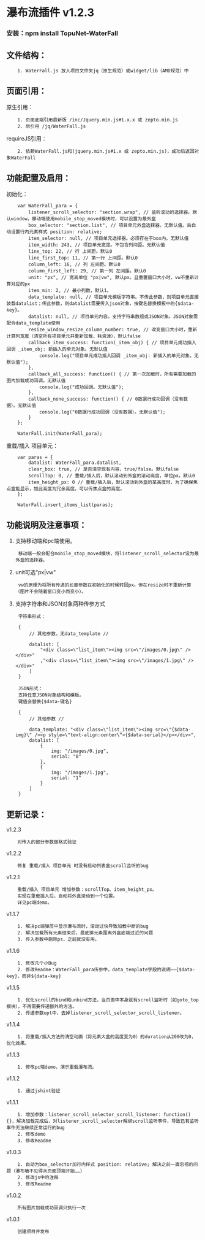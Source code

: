 # 瀑布流插件 v1.2.3
### 安装：npm install TopuNet-WaterFall

文件结构：
-------------

		1. WaterFall.js 放入项目文件夹jq（原生规范）或widget/lib（AMD规范）中

页面引用：
-------------

原生引用：

		1. 页面底端引用最新版 /inc/Jquery.min.js#1.x.x 或 zepto.min.js
		2. 后引用 /jq/WaterFall.js

requireJS引用：
        
        2. 依赖WaterFall.js和(jquery.min.js#1.x 或 zepto.min.js)，成功后返回对象WaterFall


功能配置及启用：
--------------

初始化：

		var WaterFall_para = {
            listener_scroll_selector: "section.wrap", // 监听滚动的选择器。默认window，移动端使用mobile_stop_moved模块时，可以设置为最外盒
            box_selector: "section.list", // 项目单元外盒选择器。无默认值。后自动设置行内元素样式 position: relative;
            item_selector: null, // 项目单元选择器。必须存在于box内。无默认值
            item_width: 243, // 项目单元宽度。不包含列间距。无默认值
            line_top: 22, // 行 上间距。默认0
            line_first_top: 11, // 第一行 上间距。默认0
            column_left: 16, // 列 左间距。默认0
            column_first_left: 29, // 第一列 左间距。默认0
            unit: "px", // 宽高单位 "px|vw", 默认px。且重置窗口大小时，vw不重新计算对应的px
            item_min: 2, // 最小列数，默认1。
            data_template: null, // 项目单元模板字符串。不传此参数，则项目单元直接装载datalist；传此参数，则datalist需要传入json对象，按键名替换模板中的{$data-key}。
            datalist: null, // 项目单元内容。支持字符串数组或JSON对象。JSON对象需配合data_template使用
            resize_window_resize_column_number: true, // 改变窗口大小时，重新计算列宽度（清空所有项目单元并重新加载，耗资源），默认false
            callback_item_success: function(_item_obj) { // 项目单元成功插入回调 _item_obj: 新插入的单元对象。无默认值
                console.log("项目单元成功插入回调 _item_obj: 新插入的单元对象。无默认值");
            },
            callback_all_success: function() { // 第一次加载时，所有需要加载的图片加载成功回调。无默认值
                console.log("成功回调。无默认值");
            },
            callback_none_success: function() { // 0数据行成功回调（没有数据）。无默认值
                console.log("0数据行成功回调（没有数据）。无默认值");
            }
        };

		WaterFall.init(WaterFall_para);

重载/插入 项目单元：

		var paras = {
			datalist: WaterFall_para.datalist,
			clear_box: true, // 是否清空现有内容，true/false。默认false
            scrollTop: 0, // 重载/插入后，默认滚动到外盒的滚动高度，单位px。默认0
            item_height_px: 0 // 重载/插入后，默认滚动到外盒的某高度时，为了确保焦点盒能显示，加此高度为冗余高度。可以传焦点盒的高度。
		};

		WaterFall.insert_items_list(paras);


功能说明及注意事项：
--------------

1. 支持移动端和pc端使用。
        
        移动端一般会配合mobile_stop_moved模块，将listener_scroll_selector设为最外盒的选择器。

2. unit可选"px|vw"

        vw的原理为将所有传递的长度参数在初始化的时候转回px。但在resize时不重新计算（图片不会随着窗口变小而变小）。

3. 支持字符串和JSON对象两种传参方式

        字符串形式：

        {
            // 其他参数，无data_template //

            datalist: [
                "<div class=\"list_item\"><img src=\"/images/0.jpg\" /></div>"
                ,"<div class=\"list_item\"><img src=\"/images/1.jpg\" /></div>"
            ]
        }

        JSON形式：
        支持任意JSON对象结构和模板。
        键值会替换{$data-键名}

        {
            // 其他参数 //

            data_template: "<div class=\"list_item\"><img src=\"{$data-img}\" /><p style=\"text-align:center\">{$data-serial}</p></div>",
            datalist: [
                {
                    img: "/images/0.jpg",
                    serial: "0"
                },
                {
                    img: "/images/1.jpg",
                    serial: "1"
                }
            ]
        }


更新记录：
--------------
v1.2.3

        对传入的部分参数做格式验证

v1.2.2

        修复 重载/插入 项目单元 时没有启动列表盒scroll监听的bug

v1.2.1

        重载/插入 项目单元 增加参数：scrollTop、item_height_px。
        实现在重载插入后，自动将外盒滚动到一个位置。
        详见pc端demo。

v1.1.7

        1. 解决pc端弹层中显示瀑布流时，滚动过快导致加载中断的bug
        2. 解决加载所有元素结束后，最底排元素距离外盒底端过近的问题
        3. 传入参数中删除ps，之前就没有用。

v1.1.6

        1. 修改几个小Bug
        2. 修改Readme：WaterFall_para传参中，data_template字段的说明——{$data-key}，而非${data-key}

v1.1.5

        1. 优化scroll的bind和unbind方法，当页面中本身就有scroll监听时（如goto_top模块），不再需要传递额外的方法。
        2. 传递参数opt中，去掉listener_scroll_selector_scroll_listener。

v1.1.4

        1. 将重载/插入方法的清空动画（将元素大盒的高度变为0）的duration从200改为0，优化效果。

v1.1.3

        1. 修改pc端demo，演示重载瀑布流。

v1.1.2

        1. 通过jshint验证

v1.1.1

        1. 增加参数：listener_scroll_selector_scroll_listener: function(){}，解决加载完成后，对listener_scroll_selector解绑scroll监听事件，导致已有监听事件无法继续正常运行的bug
        2. 修改demo
        3. 修改Readme

v1.0.3

        1. 自动为box_selector加行内样式 position: relative; 解决之前一直忽视的问题（瀑布墙不见得从页面顶端开始……）
        2. 修改js中的注释
        3. 修改Readme

v1.0.2

        所有图片加载成功回调只执行一次

v1.0.1

        创建项目并发布
